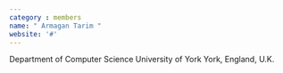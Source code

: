 ```yaml
---
category : members
name: " Armagan Tarim " 
website: '#'
---
```

Department of Computer Science
University of York
York, England, U.K.

